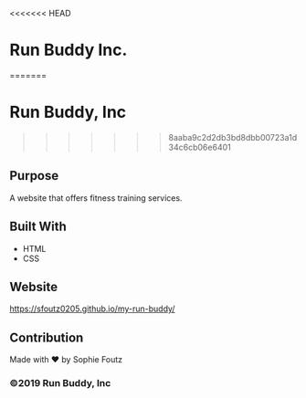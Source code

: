 <<<<<<< HEAD
# Run Buddy Inc.
=======
# Run Buddy, Inc
>>>>>>> 8aaba9c2d2db3bd8dbb00723a1d34c6cb06e6401

## Purpose
A website that offers fitness training services.

## Built With
* HTML
* CSS

## Website
https://sfoutz0205.github.io/my-run-buddy/

## Contribution
Made with ❤️ by Sophie Foutz

### ©2019 Run Buddy, Inc
